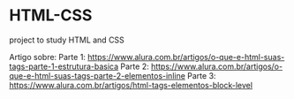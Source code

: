 # HTML-CSS
project to study HTML and CSS

Artigo sobre:
Parte 1: https://www.alura.com.br/artigos/o-que-e-html-suas-tags-parte-1-estrutura-basica
Parte 2: https://www.alura.com.br/artigos/o-que-e-html-suas-tags-parte-2-elementos-inline
Parte 3: https://www.alura.com.br/artigos/html-tags-elementos-block-level

